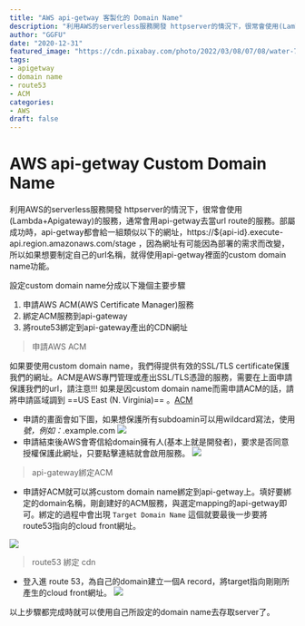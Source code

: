 ```yaml
---
title: "AWS api-getway 客製化的 Domain Name"
description: "利用AWS的serverless服務開發 httpserver的情況下，很常會使用(Lambda+Apigateway)的服務，通常會用api-getway去當url route的服務"
author: "GGFU"
date: "2020-12-31"
featured_image: "https://cdn.pixabay.com/photo/2022/03/08/07/08/water-7055153_960_720.jpg"
tags: 
- apigetway
- domain name
- route53
- ACM
categories:
- AWS
draft: false
---
```


# AWS api-getway Custom Domain Name

利用AWS的serverless服務開發 httpserver的情況下，很常會使用(Lambda+Apigateway)的服務，通常會用api-getway去當url route的服務。部屬成功時，api-getway都會給一組類似以下的網址，https://${api-id}.execute-api.region.amazonaws.com/stage ，因為網址有可能因為部署的需求而改變，所以如果想要制定自己的url名稱，就得使用api-getway裡面的custom domain name功能。

設定custom domain name分成以下幾個主要步驟
1. 申請AWS ACM(AWS Certificate Manager)服務
2. 綁定ACM服務到api-gateway
3. 將route53綁定到api-gateway產出的CDN網址

> 申請AWS ACM

如果要使用custom domain name，我們得提供有效的SSL/TLS certificate保護我們的網址。ACM是AWS專門管理或產出SSL/TLS憑證的服務，需要在上面申請保護我們的url，請注意!!! 如果是因custom domain name而需申請ACM的話，請將申請區域調到 ==US East (N. Virginia)==
。[ACM](http://docs.aws.amazon.com/acm/latest/userguide/)
- 申請的畫面會如下圖，如果想保護所有subdoamin可以用wildcard寫法，使用*號，例如：*.example.com
![](https://i.imgur.com/Kn8PBj3.png)
- 申請結束後AWS會寄信給domain擁有人(基本上就是開發者)，要求是否同意授權保護此網址，只要點擊連結就會啟用服務。
![](https://i.imgur.com/cCFELkO.png)

> api-gateway綁定ACM
- 申請好ACM就可以將custom domain name綁定到api-getway上。填好要綁定的domain名稱，剛創建好的ACM服務，與選定mapping的api-getway即可。綁定的過程中會出現 `Target Domain Name` 這個就要最後一步要將route53指向的cloud front網址。

![](https://i.imgur.com/J7pznKF.png)

> route53 綁定 cdn
- 登入進 route 53，為自己的domain建立一個A record，將target指向剛剛所產生的cloud front網址。
![](https://i.imgur.com/YbfKlFP.png)

以上步驟都完成時就可以使用自己所設定的domain name去存取server了。
